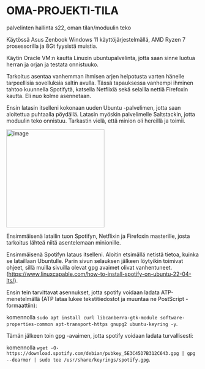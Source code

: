 # OMA-PROJEKTI-TILA
palvelinten hallinta s22, oman tilan/moduulin teko 

Käytössä Asus Zenbook Windows 11 käyttöjärjestelmällä, AMD Ryzen 7 prosessorilla ja 8Gt fyysistä muistia. 

Käytin Oracle VM:n kautta Linuxin ubuntupalvelinta, jotta saan sinne luotua herran ja orjan ja testata onnistuuko. 

Tarkoitus asentaa vanhemman ihmisen arjen helpotusta varten hänelle tarpeellisia sovelluksia saltin avulla. Tässä tapauksessa vanhempi ihminen tahtoo kuunnella Spotifytä, katsella Netflixiä sekä selailla nettiä Firefoxin kautta. Eli nuo kolme asennetaan.

Ensin latasin itselleni kokonaan uuden Ubuntu -palvelimen, jotta saan aloitettua puhtaalla pöydällä. Latasin myöskin palvelimelle Saltstackin, jotta moduulin teko onnistuu. Tarkastin vielä, että minion oli hereillä ja toimii.

<img width="256" alt="image" src="https://user-images.githubusercontent.com/118457367/206497242-609821e4-4c47-4f44-86d5-054e049445a8.png">

Ensimmäisenä latailin tuon Spotifyn, Netflixin ja Firefoxin masterille, josta tarkoitus lähteä niitä asentelemaan minionille. 

Ensimmäisenä Spotifyn lataus itselleni. Aloitin etsimällä netistä tietoa, kuinka se lataillaan Ubuntulle. Parin sivun selauksen jälkeen löytyikin toimivat ohjeet, sillä muilla sivuilla olevat gpg avaimet olivat vanhentuneet. (https://www.linuxcapable.com/how-to-install-spotify-on-ubuntu-22-04-lts/).

Ensin tein tarvittavat asennukset, jotta spotify voidaan ladata ATP-menetelmällä (ATP lataa lukee tekstitiedostot ja muuntaa ne PostScript -formaattiin):

komennolla ```sudo apt install curl libcanberra-gtk-module software-properties-common apt-transport-https gnupg2 ubuntu-keyring -y```. 

Tämän jälkeen toin gpg -avaimen, jotta spotify voidaan ladata turvallisesti:

komennolla ```wget -O- https://download.spotify.com/debian/pubkey_5E3C45D7B312C643.gpg | gpg --dearmor | sudo tee /usr/share/keyrings/spotify.gpg```.




